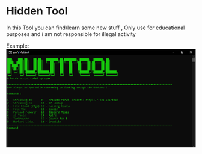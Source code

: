 # Hidden Tool
In this Tool you can find/learn some new stuff , 
Only use for educational purposes and i am not responsible for illegal activity

Example: 
![Ein niedliches Hundebild](hid.png)


